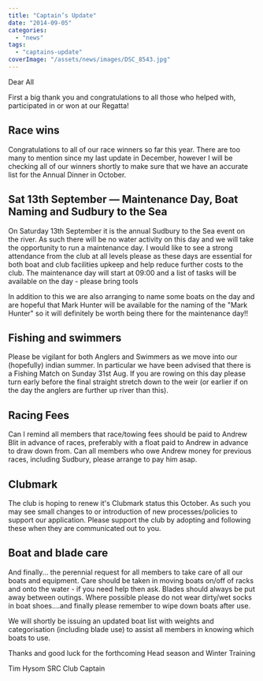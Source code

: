 ```yaml
---
title: "Captain’s Update"
date: "2014-09-05"
categories: 
  - "news"
tags: 
  - "captains-update"
coverImage: "/assets/news/images/DSC_8543.jpg"
---
```


Dear All

First a big thank you and congratulations to all those who helped with, participated in or won at our Regatta!

## Race wins

Congratulations to all of our race winners so far this year. There are too many to mention since my last update in December, however I will be checking all of our winners shortly to make sure that we have an accurate list for the Annual Dinner in October.

## Sat 13th September — Maintenance Day, Boat Naming and Sudbury to the Sea

On Saturday 13th September it is the annual Sudbury to the Sea event on the river. As such there will be no water activity on this day and we will take the opportunity to run a maintenance day. I would like to see a strong attendance from the club at all levels please as these days are essential for both boat and club facilities upkeep and help reduce further costs to the club. The maintenance day will start at 09:00 and a list of tasks will be available on the day - please bring tools

In addition to this we are also arranging to name some boats on the day and are hopeful that Mark Hunter will be available for the naming of the "Mark Hunter" so it will definitely be worth being there for the maintenance day!!

## Fishing and swimmers

Please be vigilant for both Anglers and Swimmers as we move into our (hopefully) indian summer. In particular we have been advised that there is a Fishing Match on Sunday 31st Aug. If you are rowing on this day please turn early before the final straight stretch down to the weir (or earlier if on the day the anglers are further up river than this).

## Racing Fees

Can I remind all members that race/towing fees should be paid to Andrew Blit in advance of races, preferably with a float paid to Andrew in advance to draw down from. Can all members who owe Andrew money for previous races, including Sudbury, please arrange to pay him asap.

## Clubmark

The club is hoping to renew it's Clubmark status this October. As such you may see small changes to or introduction of new processes/policies to support our application. Please support the club by adopting and following these when they are communicated out to you.

## Boat and blade care

And finally... the perennial request for all members to take care of all our boats and equipment. Care should be taken in moving boats on/off of racks and onto the water - if you need help then ask. Blades should always be put away between outings. Where possible please do not wear dirty/wet socks in boat shoes....and finally please remember to wipe down boats after use.

We will shortly be issuing an updated boat list with weights and categorisation (including blade use) to assist all members in knowing which boats to use.

Thanks and good luck for the forthcoming Head season and Winter Training

Tim Hysom SRC Club Captain
